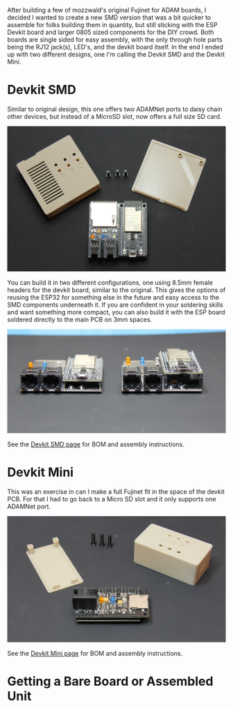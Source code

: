 After building a few of mozzwald's original Fujinet for ADAM boards, I decided I wanted to create a new SMD version that was a bit quicker to assemble for folks building them in quantity, but still sticking with the ESP Devkit board and larger 0805 sized components for the DIY crowd. Both boards are single sided for easy assembly, with the only through hole parts being the RJ12 jack(s), LED's, and the devkit board itself. In the end I ended up with two different designs, one I'm calling the Devkit SMD and the Devkit Mini.

# Devkit SMD

Similar to original design, this one offers two ADAMNet ports to daisy chain other devices, but instead of a MicroSD slot, now offers a full size SD card.

![devkit-smd](docs/devkit-smd.jpg)

You can build it in two different configurations, one using 8.5mm female headers for the devkit board, similar to the original.  This gives the options of reusing the ESP32 for something else in the future and easy access to the SMD components underneath it.  If you are confident in your soldering skills and want something more compact, you can also build it with the ESP board soldered directly to the main PCB on 3mm spaces.

![devkit-smd-tall-vs-short](docs/devkit-smd-tall-vs-short.jpg)

See the [Devkit SMD page](fujinet-adam-devkit-smd/README.md) for BOM and assembly instructions.

# Devkit Mini

This was an exercise in can I make a full Fujinet fit in the space of the devkit PCB. For that I had to go back to a Micro SD slot and it only supports one ADAMNet port.

![devkit-mini](docs/devkit-mini.jpg)

See the [Devkit Mini page](fujinet-adam-devkit-mini/README.md) for BOM and assembly instructions.

# Getting a Bare Board or Assembled Unit



